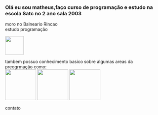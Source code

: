 ### Olá eu sou matheus,faço curso de programação e estudo na escola Satc no 2 ano sala 2003<br>
moro no Balneario Rincao<br>
estudo programação<br>

<img src="https://media.tenor.com/o3SXzAksOokAAAAC/anime-meme.gif" width="60">

tambem possuo conhecimento basico sobre algumas areas da preogrmação como:<br>
<img height="100" src="https://cdn.jsdelivr.net/gh/devicons/devicon/icons/python/python-original-wordmark.svg" />
<img height="100" src="https://cdn.jsdelivr.net/gh/devicons/devicon/icons/visualstudio/visualstudio-plain-wordmark.svg" />
<img height="100" src="https://cdn.jsdelivr.net/gh/devicons/devicon/icons/unity/unity-original.svg" />

contato
